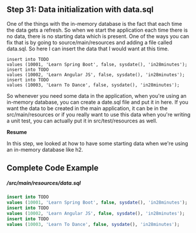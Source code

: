 ## Step 31: Data initialization with data.sql

One of the things with the in-memory database is the fact that each time the data gets a refresh. So when we start the application each time there is no data, there is no starting data which is present. One of the ways you can fix that is by going to source/main/resources and adding a file called data.sql. So here I can insert the data that I would want at this time.

```
insert into TODO
values (10001, 'Learn Spring Boot', false, sysdate(), 'in28minutes');
insert into TODO
values (10002, 'Learn Angular JS', false, sysdate(), 'in28minutes');
insert into TODO
values (10003, 'Learn To Dance', false, sysdate(), 'in28minutes');
```

So whenever you need some data in the application, when you're using an in-memory database, you can create a date.sql file and put it in here. If you want the data to be created in the main application, it can be in the src/main/resources or if you really want to use this data when you're writing a unit test, you can actually put it in src/test/resources as well. 

**Resume**

In this step, we looked at how to have some starting data when we're using an in-memory database like h2.

## Complete Code Example

##### /src/main/resources/data.sql

```sql
insert into TODO
values (10001, 'Learn Spring Boot', false, sysdate(), 'in28minutes');
insert into TODO
values (10002, 'Learn Angular JS', false, sysdate(), 'in28minutes');
insert into TODO
values (10003, 'Learn To Dance', false, sysdate(), 'in28minutes');
```